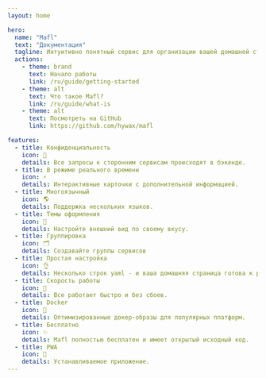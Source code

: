 ```yaml
---
layout: home

hero:
  name: "Mafl"
  text: "Документация"
  tagline: Интуитивно понятный сервис для организации вашей домашней страницы
  actions:
    - theme: brand
      text: Начало работы
      link: /ru/guide/getting-started
    - theme: alt
      text: Что такое Mafl?
      link: /ru/guide/what-is
    - theme: alt
      text: Посмотреть на GitHub
      link: https://github.com/hywax/mafl

features:
  - title: Конфиденциальность
    icon: 🔐
    details: Все запросы к сторонним сервисам происходят в бэкенде.
  - title: В режиме реального времени
    icon: ⚡
    details: Интерактивные карточки с дополнительной информацией.
  - title: Многоязычный
    icon: 🌎
    details: Поддержка нескольких языков.
  - title: Темы оформления
    icon: 🎨
    details: Настройте внешний вид по своему вкусу.
  - title: Группировка
    icon: 🗂
    details: Создавайте группы сервисов
  - title: Простая настройка
    icon: 👌
    details: Несколько строк yaml - и ваша домашняя страница готова к работе.
  - title: Скорость работы
    icon: 🚀
    details: Все работает быстро и без сбоев.
  - title: Docker
    icon: 🐳
    details: Оптимизированные докер-образы для популярных платформ.
  - title: Бесплатно
    icon: ✨
    details: Mafl полностью бесплатен и имеет открытый исходный код.
  - title: PWA
    icon: 📲
    details: Устанавливаемое приложение.
---
```

